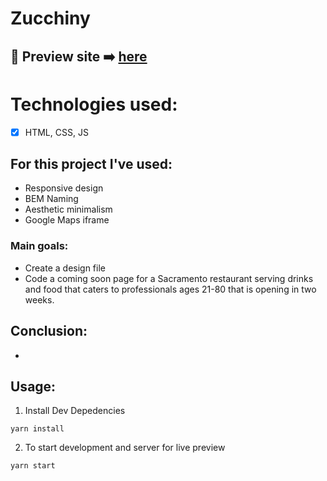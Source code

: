 #  Zucchiny

## 🎥  Preview site :arrow_right: [here](https://)

# Technologies used:
* [x] HTML, CSS, JS

## For this project I've used:
- Responsive design
- BEM Naming
- Aesthetic minimalism
- Google Maps iframe

### Main goals:
-  Create a design file
-  Code a coming soon page for a Sacramento restaurant serving drinks and food that caters to professionals ages 21-80 that is opening in two weeks.

## Conclusion:
-

## Usage:

1. Install Dev Depedencies
```
yarn install
```
2. To start development and server for live preview
```
yarn start
```
